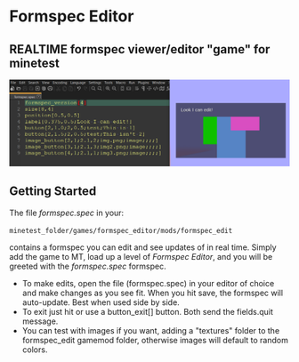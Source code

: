 # Formspec Editor
## REALTIME formspec viewer/editor "game" for minetest

![formspec editor preview](preview.png)

## Getting Started 

The file *formspec.spec* in your:

```minetest_folder/games/formspec_editor/mods/formspec_edit```

contains a formspec you can edit and see updates of in real time.
Simply add the game to MT, load up a level of *Formspec Editor*, and
you will be greeted with the *formspec.spec* formspec. 

- To make edits, open the file (formspec.spec) in your editor of choice and make changes as you see fit. When you hit save, the formspec will auto-update. Best when used side by side. 
- To exit just hit <escape> or use a button_exit[] button. Both send the
fields.quit message.
- You can test with images if you want, adding a "textures" folder to the 
formspec_edit gamemod folder, otherwise images will default to random colors.
